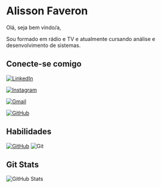 # Alisson Faveron

Olá, seja bem vindo/a,

Sou formado em rádio e TV e atualmente cursando análise e desenvolvimento de sistemas.

## Conecte-se comigo
[![LinkedIn](https://img.shields.io/badge/LinkedIn-0077B5?style=for-the-badge&logo=linkedin&logoColor=white)](https://www.linkedin.com/in/alisson-faveron/)

[![Instagram](https://img.shields.io/badge/-Instagram-%23E4405F?style=for-the-badge&logo=instagram&logoColor=white)](https://www.instagram.com/afaveron/)

[![Gmail](https://img.shields.io/badge/Gmail-333333?style=for-the-badge&logo=gmail&logoColor=red)](mailto:alisson.faveron011@gmail.com)

[![GitHub](https://img.shields.io/badge/GitHub-100000?style=for-the-badge&logo=github&logoColor=blue)](https://github.com/AFaveron)
## Habilidades

[![GitHub](https://img.shields.io/badge/GitHub-100000?style=for-the-badge&logo=github&logoColor=blue)](https://github.com/AFaveron)
![Git](https://img.shields.io/badge/GIT-E44C30?style=for-the-badge&logo=git&logoColor=white)

## Git Stats

![GitHub Stats](https://github-readme-stats.vercel.app/api?username=AFaveron&theme=transparent&bg_color=#556b2f&border_color=30A3DC&show_icons=true&icon_color=30A3DC&title_color=E94D5F&text_color=FFF)

